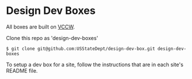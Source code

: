 # Design Dev Boxes

All boxes are built on [VCCW](http://vccw.cc/).

Clone this repo as 'design-dev-boxes'
```
$ git clone git@github.com:USStateDept/design-dev-box.git design-dev-boxes
```
To setup a dev box for a site, follow the instructions that are in each site's README file.
